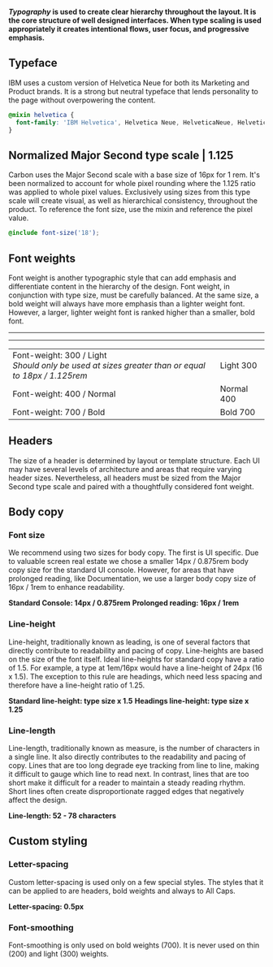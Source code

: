 **_Typography_ is used to create clear hierarchy throughout the layout. It is the core structure of well designed interfaces. When type scaling is used appropriately it creates intentional flows, user focus, and progressive emphasis.**

## Typeface

IBM uses a custom version of Helvetica Neue for both its Marketing and Product brands. It is a strong but neutral typeface that lends personality to the page without overpowering the content.

```scss
@mixin helvetica {
  font-family: 'IBM Helvetica', Helvetica Neue, HelveticaNeue, Helvetica, sans-serif;
}
```

## Normalized Major Second type scale | 1.125

Carbon uses the Major Second scale with a base size of 16px for 1 rem. It's been normalized to account for whole pixel rounding where the 1.125 ratio was applied to whole pixel values. Exclusively using sizes from this type scale will create visual, as well as hierarchical consistency, throughout the product. To reference the font size, use the mixin and reference the pixel value.

```scss
@include font-size('18');
```

<div data-insert-component="TypographyTable"></div>

## Font weights

Font weight is another typographic style that can add emphasis and differentiate content in the hierarchy of the design. Font weight, in conjunction with type size, must be carefully balanced. At the same size, a bold weight will always have more emphasis than a lighter weight font. However, a larger, lighter weight font is ranked higher than a smaller, bold font.

---
***
|  |  |
|--------------|------------|
| Font-weight: 300 / Light <br> _Should only be used at sizes greater than or equal to 18px / 1.125rem_  | Light 300  |
| Font-weight: 400 / Normal | Normal 400 |
| Font-weight: 700 / Bold   | Bold 700   |

## Headers

The size of a header is determined by layout or template structure. Each UI may have several levels of architecture and areas that require varying header sizes. Nevertheless, all headers must be sized from the Major Second type scale and paired with a thoughtfully considered font weight.

## Body copy

### Font size

We recommend using two sizes for body copy. The first is UI specific. Due to valuable screen real estate we chose a smaller 14px / 0.875rem body copy size for the standard UI console. However, for areas that have prolonged reading, like Documentation, we use a larger body copy size of 16px / 1rem to enhance readability.

**Standard Console: 14px / 0.875rem**
**Prolonged reading: 16px / 1rem**

### Line-height

Line-height, traditionally known as leading, is one of several factors that directly contribute to readability and pacing of copy. Line-heights are based on the size of the font itself. Ideal line-heights for standard copy have a ratio of 1.5. For example, a type at 1em/16px would have a line-height of 24px (16 x 1.5). The exception to this rule are headings, which need less spacing and therefore have a line-height ratio of 1.25.

**Standard line-height: type size x 1.5**
**Headings line-height: type size x 1.25**

### Line-length

Line-length, traditionally known as measure, is the number of characters in a single line. It also directly contributes to the readability and pacing of copy. Lines that are too long degrade eye tracking from line to line, making it difficult to gauge which line to read next. In contrast, lines that are too short make it difficult for a reader to maintain a steady reading rhythm. Short lines often create disproportionate ragged edges that negatively affect the design.

**Line-length: 52 - 78 characters**

## Custom styling

### Letter-spacing

Custom letter-spacing is used only on a few special styles. The styles that it can be applied to are headers, bold weights and always to All Caps.

**Letter-spacing: 0.5px**

### Font-smoothing

Font-smoothing is only used on bold weights (700). It is never used on thin (200) and light (300) weights.
